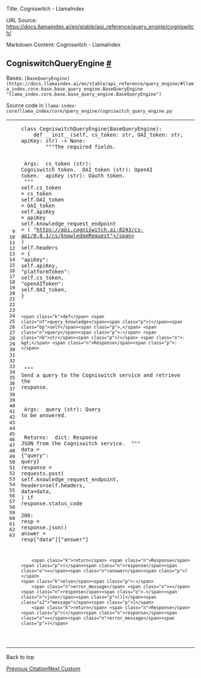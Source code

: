 Title: Cogniswitch - LlamaIndex

URL Source: https://docs.llamaindex.ai/en/stable/api_reference/query_engine/cogniswitch/

Markdown Content:
Cogniswitch - LlamaIndex


CogniswitchQueryEngine [#](https://docs.llamaindex.ai/en/stable/api_reference/query_engine/cogniswitch/#llama_index.core.query_engine.CogniswitchQueryEngine "Permanent link")
------------------------------------------------------------------------------------------------------------------------------------------------------------------------------

Bases: `[BaseQueryEngine](https://docs.llamaindex.ai/en/stable/api_reference/query_engine/#llama_index.core.base.base_query_engine.BaseQueryEngine "llama_index.core.base.base_query_engine.BaseQueryEngine")`

Source code in `llama-index-core/llama_index/core/query_engine/cogniswitch_query_engine.py`

<table class="highlighttable"><tbody><tr><td class="linenos"><div class="linenodiv"><pre><span></span><span class="normal"> 9</span>
<span class="normal">10</span>
<span class="normal">11</span>
<span class="normal">12</span>
<span class="normal">13</span>
<span class="normal">14</span>
<span class="normal">15</span>
<span class="normal">16</span>
<span class="normal">17</span>
<span class="normal">18</span>
<span class="normal">19</span>
<span class="normal">20</span>
<span class="normal">21</span>
<span class="normal">22</span>
<span class="normal">23</span>
<span class="normal">24</span>
<span class="normal">25</span>
<span class="normal">26</span>
<span class="normal">27</span>
<span class="normal">28</span>
<span class="normal">29</span>
<span class="normal">30</span>
<span class="normal">31</span>
<span class="normal">32</span>
<span class="normal">33</span>
<span class="normal">34</span>
<span class="normal">35</span>
<span class="normal">36</span>
<span class="normal">37</span>
<span class="normal">38</span>
<span class="normal">39</span>
<span class="normal">40</span>
<span class="normal">41</span>
<span class="normal">42</span>
<span class="normal">43</span>
<span class="normal">44</span>
<span class="normal">45</span>
<span class="normal">46</span>
<span class="normal">47</span>
<span class="normal">48</span>
<span class="normal">49</span>
<span class="normal">50</span>
<span class="normal">51</span>
<span class="normal">52</span>
<span class="normal">53</span>
<span class="normal">54</span>
<span class="normal">55</span>
<span class="normal">56</span>
<span class="normal">57</span>
<span class="normal">58</span>
<span class="normal">59</span>
<span class="normal">60</span>
<span class="normal">61</span>
<span class="normal">62</span>
<span class="normal">63</span></pre></div></td><td class="code"><div><pre><span></span><code><span class="k">class</span> <span class="nc">CogniswitchQueryEngine</span><span class="p">(</span><span class="n">BaseQueryEngine</span><span class="p">):</span>
    <span class="k">def</span> <span class="fm">__init__</span><span class="p">(</span><span class="bp">self</span><span class="p">,</span> <span class="n">cs_token</span><span class="p">:</span> <span class="nb">str</span><span class="p">,</span> <span class="n">OAI_token</span><span class="p">:</span> <span class="nb">str</span><span class="p">,</span> <span class="n">apiKey</span><span class="p">:</span> <span class="nb">str</span><span class="p">)</span> <span class="o">-&gt;</span> <span class="kc">None</span><span class="p">:</span>
<span class="w">        </span><span class="sd">"""The required fields.</span>

<span class="sd">        Args:</span>
<span class="sd">            cs_token (str): Cogniswitch token.</span>
<span class="sd">            OAI_token (str): OpenAI token.</span>
<span class="sd">            apiKey (str): Oauth token.</span>
<span class="sd">        """</span>
        <span class="bp">self</span><span class="o">.</span><span class="n">cs_token</span> <span class="o">=</span> <span class="n">cs_token</span>
        <span class="bp">self</span><span class="o">.</span><span class="n">OAI_token</span> <span class="o">=</span> <span class="n">OAI_token</span>
        <span class="bp">self</span><span class="o">.</span><span class="n">apiKey</span> <span class="o">=</span> <span class="n">apiKey</span>
        <span class="bp">self</span><span class="o">.</span><span class="n">knowledge_request_endpoint</span> <span class="o">=</span> <span class="p">(</span>
            <span class="s2">"https://api.cogniswitch.ai:8243/cs-api/0.0.1/cs/knowledgeRequest"</span>
        <span class="p">)</span>
        <span class="bp">self</span><span class="o">.</span><span class="n">headers</span> <span class="o">=</span> <span class="p">{</span>
            <span class="s2">"apiKey"</span><span class="p">:</span> <span class="bp">self</span><span class="o">.</span><span class="n">apiKey</span><span class="p">,</span>
            <span class="s2">"platformToken"</span><span class="p">:</span> <span class="bp">self</span><span class="o">.</span><span class="n">cs_token</span><span class="p">,</span>
            <span class="s2">"openAIToken"</span><span class="p">:</span> <span class="bp">self</span><span class="o">.</span><span class="n">OAI_token</span><span class="p">,</span>
        <span class="p">}</span>

    <span class="k">def</span> <span class="nf">query_knowledge</span><span class="p">(</span><span class="bp">self</span><span class="p">,</span> <span class="n">query</span><span class="p">:</span> <span class="nb">str</span><span class="p">)</span> <span class="o">-&gt;</span> <span class="n">Response</span><span class="p">:</span>
<span class="w">        </span><span class="sd">"""</span>
<span class="sd">        Send a query to the Cogniswitch service and retrieve the response.</span>

<span class="sd">        Args:</span>
<span class="sd">            query (str): Query to be answered.</span>

<span class="sd">        Returns:</span>
<span class="sd">            dict: Response JSON from the Cogniswitch service.</span>
<span class="sd">        """</span>
        <span class="n">data</span> <span class="o">=</span> <span class="p">{</span><span class="s2">"query"</span><span class="p">:</span> <span class="n">query</span><span class="p">}</span>
        <span class="n">response</span> <span class="o">=</span> <span class="n">requests</span><span class="o">.</span><span class="n">post</span><span class="p">(</span>
            <span class="bp">self</span><span class="o">.</span><span class="n">knowledge_request_endpoint</span><span class="p">,</span>
            <span class="n">headers</span><span class="o">=</span><span class="bp">self</span><span class="o">.</span><span class="n">headers</span><span class="p">,</span>
            <span class="n">data</span><span class="o">=</span><span class="n">data</span><span class="p">,</span>
        <span class="p">)</span>
        <span class="k">if</span> <span class="n">response</span><span class="o">.</span><span class="n">status_code</span> <span class="o"></span> <span class="mi">200</span><span class="p">:</span>
        <span class="n">resp</span> <span class="o">=</span> <span class="n">response</span><span class="o">.</span><span class="n">json</span><span class="p">()</span>
        <span class="n">answer</span> <span class="o">=</span> <span class="n">resp</span><span class="p">[</span><span class="s2">"data"</span><span class="p">][</span><span class="s2">"answer"</span><span class="p">]</span>

        <span class="k">return</span> <span class="n">Response</span><span class="p">(</span><span class="n">response</span><span class="o">=</span><span class="n">answer</span><span class="p">)</span>
    <span class="k">else</span><span class="p">:</span>
        <span class="n">error_message</span> <span class="o">=</span> <span class="n">response</span><span class="o">.</span><span class="n">json</span><span class="p">()[</span><span class="s2">"message"</span><span class="p">]</span>
        <span class="k">return</span> <span class="n">Response</span><span class="p">(</span><span class="n">response</span><span class="o">=</span><span class="n">error_message</span><span class="p">)</span>
</code></pre></div></td></tr></tbody></table>

Back to top

[Previous Citation](https://docs.llamaindex.ai/en/stable/api_reference/query_engine/citation/)[Next Custom](https://docs.llamaindex.ai/en/stable/api_reference/query_engine/custom/)
